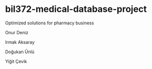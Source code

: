 # bil372-medical-database-project

Optimized solutions for pharmacy business

Onur Deniz

Irmak Aksaray

Doğukan Ünlü

Yiğit Çevik

